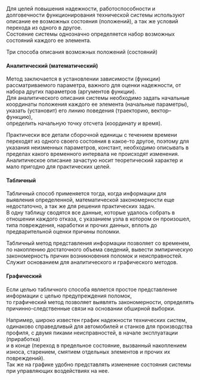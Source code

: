 Для целей повышения надежности, работоспособности и долговечности функционирования технической системы используют описание ее возможных состояния (положений), а так же условий перехода из одного в другое.  
Состояние системы однозначно определяется набор возможных состояний каждого ее элемента.  

Три способа описания возможных положений (состояний)
#### Аналитический (математический)

Метод заключается в установлении зависимости (функции) рассматриваемого параметра, важного для оценки надежности, от набора других параметров (аргументов функции).  
Для аналитического описания системы необходимо задать начальные координаты положения каждого ее элемента (начальные параметры),  
указать (установит) его линию поведения (траекторию, вектор–функцию),  
определить начальную точку отсчета (координату и время).

Практически все детали сборочной единицы с течением времени переходят из одного своего состояния в какое-то другое, поэтому для указания неизменных параметров, констант, необходимо описывать в пределах какого временного интервала не происходят изменения.  
Аналитическое описание зачастую носит теоретический характер и мало пригодно для практических целей.

#### Табличный

Табличный способ применяется тогда, когда информации для выявления определенной, математической закономерности еще недостаточно, а так же для решения практических задач.  
В одну таблицу сводятся все данные, которые удалось собрать в отношении каждого отказа, с указанием узла в котором он произошел, типа повреждения, наработки и прочих данных, вплоть до предварительной оценки причины поломки.

Табличный метод представления информации позволяет со временем, по накоплению достаточного объема сведений, вывести эмпирическую закономерность причин возникновения поломок и неисправностей.  
Служит основанием для аналитического и графического методов.

#### Графический

Если целью табличного способа является простое представление информации с целью предупреждения поломок,  
то графический метод позволяет выявлять закономерности, определять причинно-следственные связи на основании обширной выборки.

Например, широко известен график надежности технических систем, одинаково справедливый для автомобилей и станков для производства профиля, с двумя пиками неисправностей, в начале эксплуатации (приработка)  
и в конце (переход в предельное состояние, вызванный накоплением износа, старением, смятием отдельных элементов и прочих их повреждений).  
Так же на графике удобно представлять изменение состояния системы при управляющих воздействиях на нее.